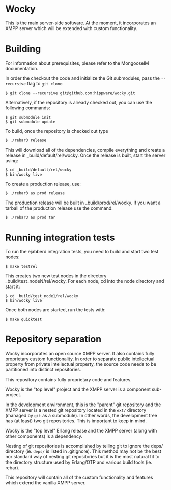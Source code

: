 Wocky
========
This is the main server-side software. At the moment, it incorporates an XMPP
server which will be extended with custom functionality.

Building
========
For information about prerequisites, please refer to the MongooseIM
documentation.

In order the checkout the code and initialize the Git submodules, pass the
`--recursive` flag to `git clone`:

    $ git clone --recursive git@github.com:hippware/wocky.git

Alternatively, if the repository is already checked out, you can use the
following commands:

    $ git submodule init
    $ git submodule update

To build, once the repository is checked out type

    $ ./rebar3 release

This will download all of the dependencies, compile everything and create a
release in _build/default/rel/wocky. Once the release is built, start the
server using:

    $ cd _build/default/rel/wocky
    $ bin/wocky live

To create a production release, use:

    $ ./rebar3 as prod release

The production release will be built in _build/prod/rel/wocky. If you want a
tarball of the production release use the command:

    $ ./rebar3 as prod tar

Running integration tests
=========================

To run the ejabberd integration tests, you need to build and start two test
nodes:

    $ make testrel

This creates two new test nodes in the directory _build/test\_nodeN/rel/wocky. For each node,
cd into the node directory and start it:

    $ cd _build/test_node1/rel/wocky
    $ bin/wocky live

Once both nodes are started, run the tests with:

    $ make quicktest

Repository separation
=====================
Wocky incorporates an open source XMPP server. It also contains fully
proprietary custom functionality. In order to separate public intellectual
property from private intellectual property, the source code needs to be
partitioned into distinct repositories.

This repository contains fully proprietary code and features.

Wocky is the "top level" project and the XMPP server is a component sub-project.

In the development environment, this is the "parent" git repository and the
XMPP server is a nested git repository located in the `ext/` directory (managed
by `git` as a submodule). In other words, the development tree has (at least)
two git repositories. This is important to keep in mind.

Wocky is the "top level" Erlang release and the XMPP server (along with other
components) is a dependency.

Nesting of git repositories is accomplished by telling git to ignore the deps/
directory (ie. `deps/` is listed in .gitignore). This method may not be the best
nor standard way of nesting git repositories but it is the most natural fit to
the directory structure used by Erlang/OTP and various build tools (ie. rebar).

This repository will contain all of the custom functionality and features which
extend the vanilla XMPP server.


